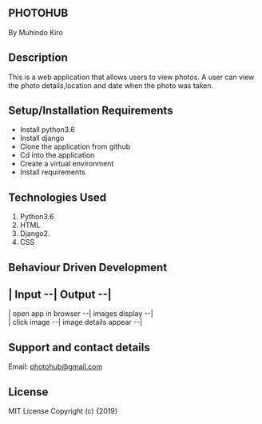 PHOTOHUB
----------

By Muhindo Kiro


Description
--------------
This is a web application that allows users to view photos. A user can view the photo details,location and date when the photo was taken. 

Setup/Installation Requirements
--------------------------------

- Install python3.6
- Install django
- Clone the application from github
- Cd into the application
- Create a virtual environment
- Install requirements


Technologies Used
--------------------
1. Python3.6
2. HTML
3. Django2.
4. CSS


Behaviour Driven Development
------------------------------

| Input  --|	Output --|
-------------------------------
| open app in browser --| images display --|	
| click image --|	image details appear --|


Support and contact details
-----------------------------
Email: photohub@gmail.com

License
---------
MIT License Copyright (c) {2019} 